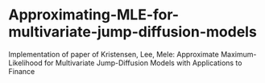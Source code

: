 # Approximating-MLE-for-multivariate-jump-diffusion-models
Implementation of paper of Kristensen, Lee, Mele: Approximate Maximum-Likelihood for Multivariate Jump-Diffusion Models with Applications to Finance
